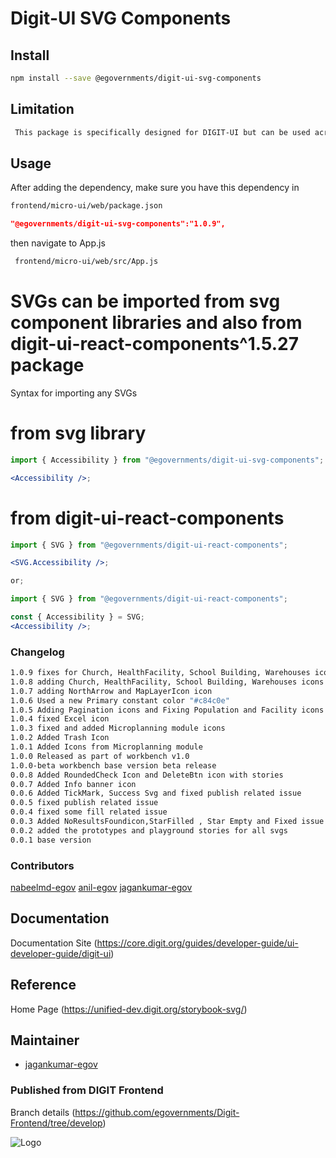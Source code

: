 
# Digit-UI SVG Components

## Install

```bash
npm install --save @egovernments/digit-ui-svg-components
```

## Limitation

```bash
 This package is specifically designed for DIGIT-UI but can be used across various missions.
```

## Usage

After adding the dependency, make sure you have this dependency in

```bash
frontend/micro-ui/web/package.json
```

```json
"@egovernments/digit-ui-svg-components":"1.0.9",
```

then navigate to App.js

```bash
 frontend/micro-ui/web/src/App.js
```

# SVGs can be imported from svg component libraries and also from digit-ui-react-components^1.5.27 package

Syntax for importing any SVGs

# from svg library

```jsx
import { Accessibility } from "@egovernments/digit-ui-svg-components";

<Accessibility />;
```

# from digit-ui-react-components

```jsx
import { SVG } from "@egovernments/digit-ui-react-components";

<SVG.Accessibility />;

or;

import { SVG } from "@egovernments/digit-ui-react-components";

const { Accessibility } = SVG;
<Accessibility />;
```

### Changelog

```bash
1.0.9 fixes for Church, HealthFacility, School Building, Warehouses icons
1.0.8 adding Church, HealthFacility, School Building, Warehouses icons
1.0.7 adding NorthArrow and MapLayerIcon icon
1.0.6 Used a new Primary constant color "#c84c0e"
1.0.5 Adding Pagination icons and Fixing Population and Facility icons
1.0.4 fixed Excel icon
1.0.3 fixed and added Microplanning module icons
1.0.2 Added Trash Icon
1.0.1 Added Icons from Microplanning module
1.0.0 Released as part of workbench v1.0
1.0.0-beta workbench base version beta release
0.0.8 Added RoundedCheck Icon and DeleteBtn icon with stories
0.0.7 Added Info banner icon
0.0.6 Added TickMark, Success Svg and fixed publish related issue
0.0.5 fixed publish related issue
0.0.4 fixed some fill related issue
0.0.3 Added NoResultsFoundicon,StarFilled , Star Empty and Fixed issue on  NoResultsFoundicon
0.0.2 added the prototypes and playground stories for all svgs
0.0.1 base version
```

### Contributors


 [nabeelmd-egov](https://github.com/nabeelmd-egov)
 [anil-egov](https://github.com/anil-egov)
 [jagankumar-egov](https://github.com/jagankumar-egov)

## Documentation

Documentation Site (https://core.digit.org/guides/developer-guide/ui-developer-guide/digit-ui)

## Reference

Home Page (https://unified-dev.digit.org/storybook-svg/)

## Maintainer

- [jagankumar-egov](https://www.github.com/jagankumar-egov)


### Published from DIGIT Frontend 
 Branch details (https://github.com/egovernments/Digit-Frontend/tree/develop)


![Logo](https://s3.ap-south-1.amazonaws.com/works-dev-asset/mseva-white-logo.png)

